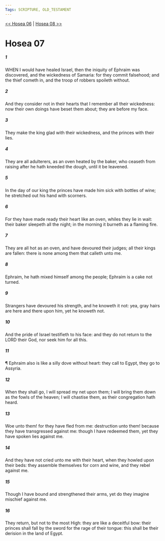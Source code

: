 ```yaml
---
Tags: SCRIPTURE, OLD_TESTAMENT
---
```


[<< Hosea 06](OLD_TESTAMENT/28_Hosea/Hosea_06.md) | [Hosea 08 >>](OLD_TESTAMENT/28_Hosea/Hosea_08.md)

# Hosea 07

##### 1
 WHEN I would have healed Israel, then the iniquity of Ephraim was discovered, and the wickedness of Samaria: for they commit falsehood; and the thief cometh in, and the troop of robbers spoileth without.
##### 2
 And they consider not in their hearts that I remember all their wickedness: now their own doings have beset them about; they are before my face.
##### 3
 They make the king glad with their wickedness, and the princes with their lies.
##### 4
 They are all adulterers, as an oven heated by the baker, who ceaseth from raising after he hath kneeded the dough, until it be leavened.
##### 5
 In the day of our king the princes have made him sick with bottles of wine; he stretched out his hand with scorners.
##### 6
 For they have made ready their heart like an oven, whiles they lie in wait: their baker sleepeth all the night; in the morning it burneth as a flaming fire.
##### 7
 They are all hot as an oven, and have devoured their judges; all their kings are fallen: there is none among them that calleth unto me.
##### 8
 Ephraim, he hath mixed himself among the people; Ephraim is a cake not turned.
##### 9
 Strangers have devoured his strength, and he knoweth it not: yea, gray hairs are here and there upon him, yet he knoweth not.
##### 10
 And the pride of Israel testifieth to his face: and they do not return to the LORD their God, nor seek him for all this.
##### 11
 ¶ Ephraim also is like a silly dove without heart: they call to Egypt, they go to Assyria.
##### 12
 When they shall go, I will spread my net upon them; I will bring them down as the fowls of the heaven; I will chastise them, as their congregation hath heard.
##### 13
 Woe unto them!  for they have fled from me: destruction unto them!  because they have transgressed against me: though I have redeemed them, yet they have spoken lies against me.
##### 14
 And they have not cried unto me with their heart, when they howled upon their beds: they assemble themselves for corn and wine, and they rebel against me.
##### 15
 Though I have bound and strengthened their arms, yet do they imagine mischief against me.
##### 16
 They return, but not to the most High: they are like a deceitful bow: their princes shall fall by the sword for the rage of their tongue: this shall be their derision in the land of Egypt.
